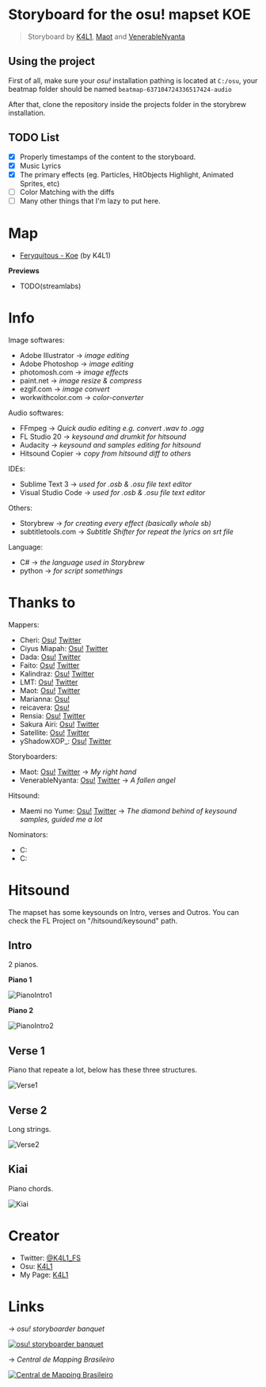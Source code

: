 # Storyboard for the osu! mapset KOE
> Storyboard by [K4L1](https://osu.ppy.sh/users/11334594), [Maot](https://osu.ppy.sh/users/3914271) and [VenerableNyanta](https://osu.ppy.sh/users/12243368)

## Using the project

First of all, make sure your *osu!* installation pathing is located at `C:/osu`, your beatmap folder should be named `beatmap-637104724336517424-audio`

After that, clone the repository inside the projects folder in the storybrew installation.

## TODO List
* [x] Properly timestamps of the content to the storyboard.
* [x] Music Lyrics
* [x] The primary effects (eg. Particles, HitObjects Highlight, Animated Sprites, etc)
* [ ] Color Matching with the diffs
* [ ] Many other things that I'm lazy to put here.

# Map
- [Feryquitous - Koe](https://osu.ppy.sh/beatmapsets/1071084 "Feryquitous - Koe") (by K4L1)

**Previews**
- TODO(streamlabs)

# Info
Image softwares:
- Adobe Illustrator -> *image editing*
- Adobe Photoshop -> *image editing*
- photomosh.com -> *image effects*
- paint.net -> *image resize & compress*
- ezgif.com -> *image convert*
- workwithcolor.com -> *color-converter*

Audio softwares:
- FFmpeg -> *Quick audio editing e.g. convert .wav to .ogg*
- FL Studio 20 -> *keysound and drumkit for hitsound*
- Audacity -> *keysound and samples editing for hitsound*
- Hitsound Copier -> *copy from hitsound diff to others*

IDEs:
- Sublime Text 3 -> *used for .osb & .osu file text editor*
- Visual Studio Code -> *used for .osb & .osu file text editor*

Others:
- Storybrew -> *for creating every effect (basically whole sb)*
- subtitletools.com -> *Subtitle Shifter for repeat the lyrics on srt file*

Language:
- C# -> *the language used in Storybrew*
- python -> *for script somethings*

# Thanks to
Mappers:
- Cheri: [Osu!](https://osu.ppy.sh/u/5226970 "Cheri") [Twitter](https://twitter.com/Cheri_Osu "@Cheri_Osu")
- Ciyus Miapah: [Osu!](https://osu.ppy.sh/users/2805457 "Ciyus Miapah") [Twitter](https://twitter.com/Fort_exe "@Fort_exe")
- Dada: [Osu!](https://osu.ppy.sh/u/9119507 "Dada") [Twitter](https://twitter.com/dada_38_ "@dada_38_")
- Faito: [Osu!](https://osu.ppy.sh/users/9706291 "Faito") [Twitter](https://twitter.com/LuczLov "@LuczLov")
- Kalindraz: [Osu!](https://osu.ppy.sh/users/2313166 "Kalindraz") [Twitter](https://twitter.com/kalindraz "@Kalindraz")
- LMT: [Osu!](https://osu.ppy.sh/users/7262798 "LMT") [Twitter](https://twitter.com/utsmol_ "@utsmol_")
- Maot: [Osu!](https://osu.ppy.sh/users/3914271 "Maot") [Twitter](https://twitter.com/maotovisk "@maotovisk")
- Marianna: [Osu!](https://osu.ppy.sh/users/6701398 "Marianna")
- reicavera: [Osu!](https://osu.ppy.sh/users/9314703 "reicavera")
- Rensia: [Osu!](https://osu.ppy.sh/users/9598254 "Rensia") [Twitter](https://twitter.com/OsuRensia "@OsuRensia")
- Sakura Airi: [Osu!](https://osu.ppy.sh/users/8682057 "Sakura Airi") [Twitter](https://twitter.com/SakuraAiriOsu "@SakuraAiriOsu")
- Satellite: [Osu!](https://osu.ppy.sh/users/1661227 "Satellite") [Twitter](https://twitter.com/yuuhei "@yuuhei")
- yShadowXOP_: [Osu!](https://osu.ppy.sh/users/7754679 "yShadowXOP_") [Twitter](https://twitter.com/ShadouXis/ "@ShadouXis")

Storyboarders:
- Maot: [Osu!](https://osu.ppy.sh/users/3914271 "Maot") [Twitter](https://twitter.com/maotovisk "@maotovisk") -> *My right hand*
- VenerableNyanta: [Osu!](https://osu.ppy.sh/users/12243368 "VenerableNyanta") [Twitter](https://twitter.com/venerablenyanta "@venerablenyanta") -> *A fallen angel*

Hitsound:
- Maemi no Yume: [Osu!](https://osu.ppy.sh/users/4377273) [Twitter](https://twitter.com/Maemi_no_yume) -> *The diamond behind of keysound samples, guided me a lot*

Nominators:
- C:
- C:

# Hitsound

The mapset has some keysounds on Intro, verses and Outros. You can check the FL Project on "/hitsound/keysound" path.

## Intro

2 pianos.

**Piano 1**

![PianoIntro1](hitsound/piano1.PNG "PianoIntro1")

**Piano 2**

![PianoIntro2](hitsound/piano2.PNG "PianoIntro2")

## Verse 1

Piano that repeate a lot, below has these three structures.

![Verse1](hitsound/verse1.PNG "Verse1")

## Verse 2

Long strings.

![Verse2](hitsound/verse2.PNG "Verse2")

## Kiai

Piano chords.

![Kiai](hitsound/kiai.PNG "Kiai")

# Creator
- Twitter: [@K4L1_FS](https://twitter.com/K4L1_FS "@K4L1_FS")
- Osu: [K4L1](https://osu.ppy.sh/u/11334594 "K4L1")
- My Page: [K4L1](https://lucasnathaniel.github.io "Github Page")


# Links
-> *osu! storyboarder banquet*

[![osu! storyboarder banquet](https://cdn.discordapp.com/icons/203050773645492224/18918f6e14a100739cd135f9e752ae1e.webp "osu! storyboarder banquet")](https://discord.gg/B8NX7YW "osu! storyboarder banquet")

-> *Central de Mapping Brasileiro*

[![Central de Mapping Brasileiro](https://cdn.discordapp.com/icons/312689203341426690/6f5de4063febbecfe52778f0e7b7b972.webp "Central de Mapping Brasileiro")](https://discord.gg/guvd6fC "Central de Mapping Brasileiro")